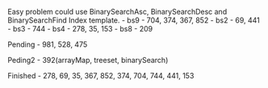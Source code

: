 Easy problem could use BinarySearchAsc, BinarySearchDesc and BinarySearchFind Index template.
    - bs9
        - 704, 374, 367, 852
    - bs2
        - 69, 441
    - bs3
        - 744
    - bs4
        - 278, 35, 153
    - bs8
        - 209

Pending
    - 981, 528, 475

Peding2
    - 392(arrayMap, treeset, binarySearch)

Finished
    - 278, 69, 35, 367, 852, 374, 704, 744, 441, 153
